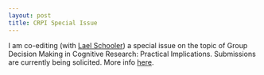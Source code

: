 ```yaml
---
layout: post
title: CRPI Special Issue
---
```


I am co-editing (with [Lael Schooler](http://thecollege.syr.edu/people/faculty/pages/psy/schooler-lael.html)) a special issue on the topic of Group Decision Making in Cognitive Research: Practical Implications. Submissions are currently being solicited. More info [here](https://www.psychonomic.org/page/CRPIgroupdecision). 
